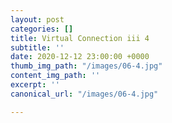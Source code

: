```yaml
---
layout: post
categories: []
title: Virtual Connection iii 4
subtitle: ''
date: 2020-12-12 23:00:00 +0000
thumb_img_path: "/images/06-4.jpg"
content_img_path: ''
excerpt: ''
canonical_url: "/images/06-4.jpg"

---
```

